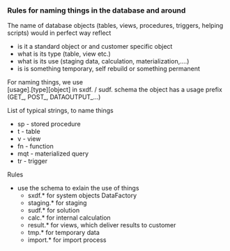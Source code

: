 
### Rules for naming things in the database and around
The name of database objects (tables, views, procedures, triggers, helping scripts) would in perfect way reflect
* is it a standard object or and customer specific object 
* what is its type (table, view etc.)
* what is its use (staging data, calculation, materialization,....) 
* is is something temporary, self rebuild or something permanent



For naming things, we use   
[usage].[type][object]
in sxdf. / sudf. schema the object has a usage prefix (GET_, POST_, DATAOUTPUT_...)


List of typical strings, to name things  
* sp - stored procedure
* t - table
* v - view
* fn - function
* mqt - materialized query
* tr - trigger

Rules
* use the schema to exlain the use of things
    * sxdf.* for system objects DataFactory
    * staging.* for staging
    * sudf.* for solution
    * calc.* for internal calculation 
    * result.* for views, which deliver results to customer
    * tmp.* for temporary data
    * import.* for import process
 

